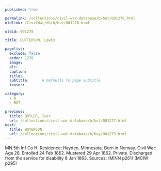 ```yaml
---
published: true

permalink: /collections/civil-war-database/b/but/001278.html
oldlink: /CivilWar/db/b/but/001278.html

oldid: 001278

title: BUTTERSON, Lewis

pagelist:
  exclude: false
  order: 1278
  image: 
  alt:
  caption:
  title:
  subtitle:      # Defaults to page subtitle
  teaser:

category: 
  - B 
  - BUT

previous:
  title: BUTLER, Iver
  url: /collections/civil-war-database/b/but/001277.html  
next:
  title: BUYERSON
  url: /collections/civil-war-database/b/buy/001279.html   
---
```

MN 5th Inf Co H. Residence: Hayden, Minnesota. Born in Norway. Civil War: Age 26. Enrolled 24 Feb 1862. Mustered 29 Apr 1862. Private. Discharged from the service for disability 8 Jan 1863. Sources: (MINN p261) (MCIW p295)